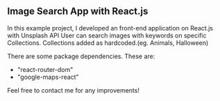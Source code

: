## Image Search App with React.js

In this example project, I developed an front-end application on React.js with Unsplash API
User can search images with keywords on specific Collections. Collections added as hardcoded.(eg. Animals, Halloween)

There are some package dependencies. These are:
- "react-router-dom"
- "google-maps-react"

Feel free to contact me for any improvements!

